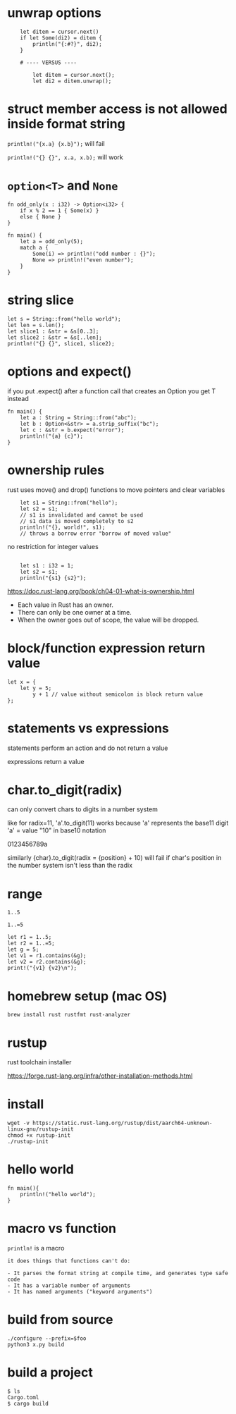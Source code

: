 # unwrap options


```
	let ditem = cursor.next()
	if let Some(di2) = ditem {
		println("{:#?}", di2);
	}

	# ---- VERSUS ----

        let ditem = cursor.next();
        let di2 = ditem.unwrap();
```

# struct member access is not allowed inside format string

`println!("{x.a} {x.b}");` will fail

`println!("{} {}", x.a, x.b);` will work

# `option<T>` and `None`

```
fn odd_only(x : i32) -> Option<i32> {
	if x % 2 == 1 { Some(x) }
	else { None }
}

fn main() {
	let a = odd_only(5);
	match a {
		Some(i) => println!("odd number : {}");
		None => println!("even number");
	}
}
```

# string slice

```
let s = String::from("hello world");
let len = s.len();
let slice1 : &str = &s[0..3];
let slice2 : &str = &s[..len];
println!("{} {}", slice1, slice2);
```

# options and expect()

if you put .expect() after a function call that creates an Option<T> you get T instead

```
fn main() {
    let a : String = String::from("abc");
    let b : Option<&str> = a.strip_suffix("bc");
    let c : &str = b.expect("error");
    println!("{a} {c}");
}
```

# ownership rules

rust uses move() and drop() functions to move pointers and clear variables

```
    let s1 = String::from("hello");
    let s2 = s1;
    // s1 is invalidated and cannot be used
    // s1 data is moved completely to s2
    println!("{}, world!", s1);
    // throws a borrow error "borrow of moved value"
```


no restriction for integer values
```

	let s1 : i32 = 1;
	let s2 = s1;
	println("{s1} {s2}");
```


https://doc.rust-lang.org/book/ch04-01-what-is-ownership.html

- Each value in Rust has an owner.
- There can only be one owner at a time.
- When the owner goes out of scope, the value will be dropped.

# block/function expression return value

```   
let x = {
	let y = 5;
        y + 1 // value without semicolon is block return value
};
```

# statements vs expressions

statements perform an action and do not return a value

expressions return a value

# char.to_digit(radix)

can only convert chars to digits in a number system

like for radix=11, 'a'.to_digit(11) works because 'a' represents the base11 digit 'a' = value "10" in base10 notation

0123456789a

similarly {char}.to_digit(radix = {position} + 10) will fail if char's position in the number system isn't less than the radix

# range

`1..5`

`1..=5`

```
let r1 = 1..5;
let r2 = 1..=5;
let g = 5;
let v1 = r1.contains(&g);
let v2 = r2.contains(&g);
print!("{v1} {v2}\n");
```

# homebrew setup (mac OS)

`brew install rust rustfmt rust-analyzer`

# rustup

rust toolchain installer

https://forge.rust-lang.org/infra/other-installation-methods.html

# install

```
wget -v https://static.rust-lang.org/rustup/dist/aarch64-unknown-linux-gnu/rustup-init
chmod +x rustup-init
./rustup-init
```

# hello world

```
fn main(){
	println!("hello world");
}
```

# macro vs function

`println!` is a macro

```
it does things that functions can't do:

- It parses the format string at compile time, and generates type safe code
- It has a variable number of arguments
- It has named arguments ("keyword arguments") 
```

# build from source

```
./configure --prefix=$foo
python3 x.py build
```

# build a project

```
$ ls
Cargo.toml
$ cargo build
```
